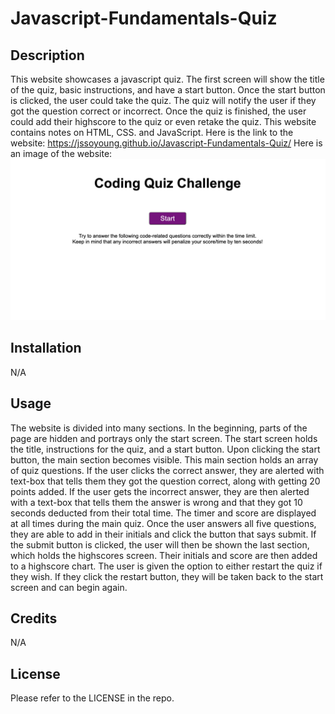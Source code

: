 # Javascript-Fundamentals-Quiz

## Description

This website showcases a javascript quiz. The first screen will show the title of the quiz, basic instructions, and have a start button. Once the start button is clicked, the user could take the quiz. The quiz will notify the user if they got the question correct or incorrect. Once the quiz is finished, the user could add their highscore to the quiz or even retake the quiz. This website contains notes on HTML, CSS. and JavaScript. 
Here is the link to the website: https://jssoyoung.github.io/Javascript-Fundamentals-Quiz/
Here is an image of the website: ![Portfolio](Assets/Images/javascript-quiz-screenshot.png)

## Installation

N/A

## Usage

The website is divided into many sections. In the beginning, parts of the page are hidden and portrays only the start screen. The start screen holds the title, instructions for the quiz, and a start button. Upon clicking the start button, the main section becomes visible. This main section holds an array of quiz questions. If the user clicks the correct answer, they are alerted with text-box that tells them they got the question correct, along with getting 20 points added. If the user gets the incorrect answer, they are then alerted with a text-box that tells them the answer is wrong and that they got 10 seconds deducted from their total time. The timer and score are displayed at all times during the main quiz. Once the user answers all five questions, they are able to add in their initials and click the button that says submit. If the submit button is clicked, the user will then be shown the last section, which holds the highscores screen. Their initials and score are then added to a highscore chart. The user is given the option to either restart the quiz if they wish. If they click the restart button, they will be taken back to the start screen and can begin again.

## Credits

N/A 

## License

Please refer to the LICENSE in the repo.
